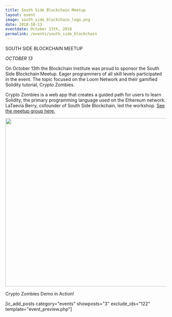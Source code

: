 ```yaml
---
title: South Side Blockchain Meetup
layout: event
image: south_side_blockchain_logo.png
date: 2018-10-13
eventdate: October 13th, 2018
permalink: /events/south_side_blockchain
---
```


SOUTH SIDE BLOCKCHAIN MEETUP

<em>OCTOBER 13</em>

On October 13th the Blockchain Institute was proud to sponsor the South Side Blockchain Meetup. Eager programmers of all skill levels participated in the event. The topic focused on the Loom Network and their gamified Solidity tutorial, Crypto Zombies.

Crypto Zombies is a web app that creates a guided path for users to learn Solidity, the primary programming language used on the Ethereum network. LaTaevia Berry, cofounder of South Side Blockchain, led the workshop. <a href="https://theblockchaininstitute.org/wp-content/uploads/2018/10/South-Side-Blockchain1">See the meetup group here.</a>

<img src="https://theblockchaininstitute.org/wp-content/uploads/2018/10/IMG_0158.jpg" alt="" width="700" height="525" />

Crypto Zombies Demo in Action!

[ic_add_posts category="events" showposts="3" exclude_ids="122" template="event_preview.php"]
